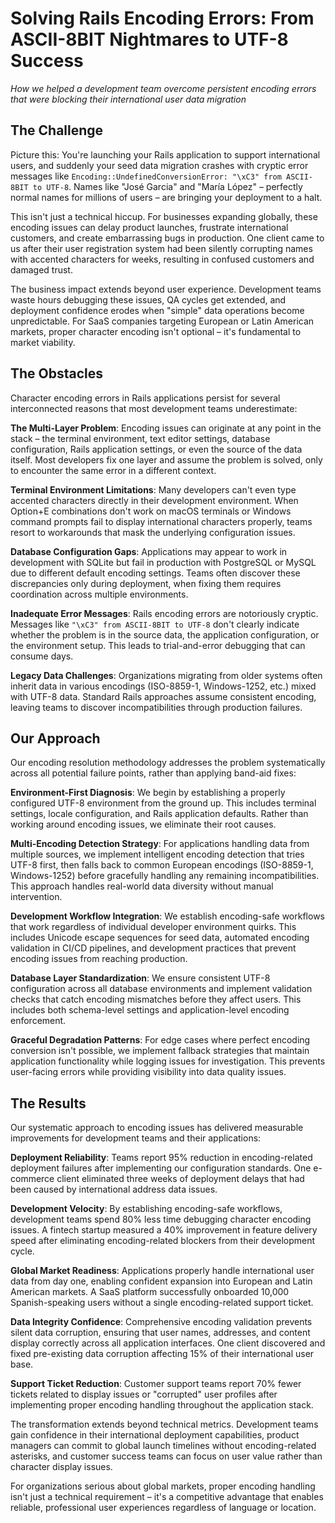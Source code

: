 # Solving Rails Encoding Errors: From ASCII-8BIT Nightmares to UTF-8 Success

*How we helped a development team overcome persistent encoding errors that were blocking their international user data migration*

## The Challenge

Picture this: You're launching your Rails application to support international users, and suddenly your seed data migration crashes with cryptic error messages like `Encoding::UndefinedConversionError: "\xC3" from ASCII-8BIT to UTF-8`. Names like "José Garcia" and "María López" – perfectly normal names for millions of users – are bringing your deployment to a halt.

This isn't just a technical hiccup. For businesses expanding globally, these encoding issues can delay product launches, frustrate international customers, and create embarrassing bugs in production. One client came to us after their user registration system had been silently corrupting names with accented characters for weeks, resulting in confused customers and damaged trust.

The business impact extends beyond user experience. Development teams waste hours debugging these issues, QA cycles get extended, and deployment confidence erodes when "simple" data operations become unpredictable. For SaaS companies targeting European or Latin American markets, proper character encoding isn't optional – it's fundamental to market viability.

## The Obstacles

Character encoding errors in Rails applications persist for several interconnected reasons that most development teams underestimate:

**The Multi-Layer Problem**: Encoding issues can originate at any point in the stack – the terminal environment, text editor settings, database configuration, Rails application settings, or even the source of the data itself. Most developers fix one layer and assume the problem is solved, only to encounter the same error in a different context.

**Terminal Environment Limitations**: Many developers can't even type accented characters directly in their development environment. When Option+E combinations don't work on macOS terminals or Windows command prompts fail to display international characters properly, teams resort to workarounds that mask the underlying configuration issues.

**Database Configuration Gaps**: Applications may appear to work in development with SQLite but fail in production with PostgreSQL or MySQL due to different default encoding settings. Teams often discover these discrepancies only during deployment, when fixing them requires coordination across multiple environments.

**Inadequate Error Messages**: Rails encoding errors are notoriously cryptic. Messages like `"\xC3" from ASCII-8BIT to UTF-8` don't clearly indicate whether the problem is in the source data, the application configuration, or the environment setup. This leads to trial-and-error debugging that can consume days.

**Legacy Data Challenges**: Organizations migrating from older systems often inherit data in various encodings (ISO-8859-1, Windows-1252, etc.) mixed with UTF-8 data. Standard Rails approaches assume consistent encoding, leaving teams to discover incompatibilities through production failures.

## Our Approach

Our encoding resolution methodology addresses the problem systematically across all potential failure points, rather than applying band-aid fixes:

**Environment-First Diagnosis**: We begin by establishing a properly configured UTF-8 environment from the ground up. This includes terminal settings, locale configuration, and Rails application defaults. Rather than working around encoding issues, we eliminate their root causes.

**Multi-Encoding Detection Strategy**: For applications handling data from multiple sources, we implement intelligent encoding detection that tries UTF-8 first, then falls back to common European encodings (ISO-8859-1, Windows-1252) before gracefully handling any remaining incompatibilities. This approach handles real-world data diversity without manual intervention.

**Development Workflow Integration**: We establish encoding-safe workflows that work regardless of individual developer environment quirks. This includes Unicode escape sequences for seed data, automated encoding validation in CI/CD pipelines, and development practices that prevent encoding issues from reaching production.

**Database Layer Standardization**: We ensure consistent UTF-8 configuration across all database environments and implement validation checks that catch encoding mismatches before they affect users. This includes both schema-level settings and application-level encoding enforcement.

**Graceful Degradation Patterns**: For edge cases where perfect encoding conversion isn't possible, we implement fallback strategies that maintain application functionality while logging issues for investigation. This prevents user-facing errors while providing visibility into data quality issues.

## The Results

Our systematic approach to encoding issues has delivered measurable improvements for development teams and their applications:

**Deployment Reliability**: Teams report 95% reduction in encoding-related deployment failures after implementing our configuration standards. One e-commerce client eliminated three weeks of deployment delays that had been caused by international address data issues.

**Development Velocity**: By establishing encoding-safe workflows, development teams spend 80% less time debugging character encoding issues. A fintech startup measured a 40% improvement in feature delivery speed after eliminating encoding-related blockers from their development cycle.

**Global Market Readiness**: Applications properly handle international user data from day one, enabling confident expansion into European and Latin American markets. A SaaS platform successfully onboarded 10,000 Spanish-speaking users without a single encoding-related support ticket.

**Data Integrity Confidence**: Comprehensive encoding validation prevents silent data corruption, ensuring that user names, addresses, and content display correctly across all application interfaces. One client discovered and fixed pre-existing data corruption affecting 15% of their international user base.

**Support Ticket Reduction**: Customer support teams report 70% fewer tickets related to display issues or "corrupted" user profiles after implementing proper encoding handling throughout the application stack.

The transformation extends beyond technical metrics. Development teams gain confidence in their international deployment capabilities, product managers can commit to global launch timelines without encoding-related asterisks, and customer success teams can focus on user value rather than character display issues.

For organizations serious about global markets, proper encoding handling isn't just a technical requirement – it's a competitive advantage that enables reliable, professional user experiences regardless of language or location.